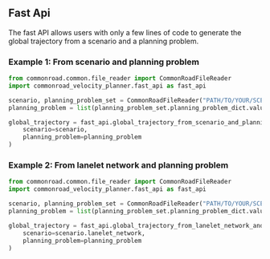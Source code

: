## Fast Api
The fast API allows users with only a few lines of code to generate the global trajectory from a scenario and a planning
problem. 

### Example 1: From scenario and planning problem

```Python
from commonroad.common.file_reader import CommonRoadFileReader
import commonroad_velocity_planner.fast_api as fast_api

scenario, planning_problem_set = CommonRoadFileReader("PATH/TO/YOUR/SCENARIO").open()
planning_problem = list(planning_problem_set.planning_problem_dict.values())[0]

global_trajectory = fast_api.global_trajectory_from_scenario_and_planning_problem(
    scenario=scenario, 
    planning_problem=planning_problem
)

```


### Example 2: From lanelet network and planning problem

```Python
from commonroad.common.file_reader import CommonRoadFileReader
import commonroad_velocity_planner.fast_api as fast_api

scenario, planning_problem_set = CommonRoadFileReader("PATH/TO/YOUR/SCENARIO").open()
planning_problem = list(planning_problem_set.planning_problem_dict.values())[0]

global_trajectory = fast_api.global_trajectory_from_lanelet_network_and_planning_problem(
    scenario=scenario.lanelet_network, 
    planning_problem=planning_problem
)

```